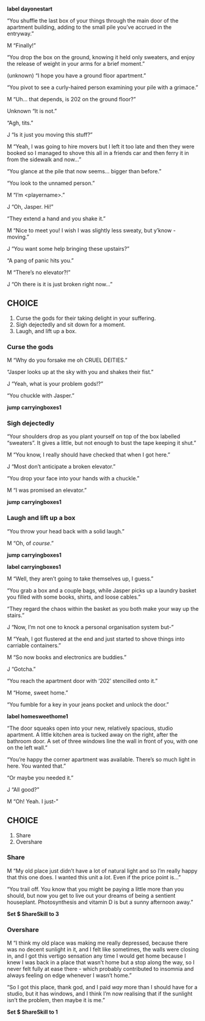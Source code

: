 **label dayonestart**

“You shuffle the last box of your things through the main door of the apartment building, adding to the small pile you’ve accrued in the entryway.”

M “Finally!”

“You drop the box on the ground, knowing it held only sweaters, and enjoy the release of weight in your arms for a brief moment.”

(unknown) “I hope you have a ground floor apartment.”

“You pivot to see a curly-haired person examining your pile with a grimace.”

M “Uh… that depends, is 202 on the ground floor?”

Unknown “It is not.”

“Agh, tits.”

J “Is it just you moving this stuff?”

M “Yeah, I was going to hire movers but I left it too late and then they were booked so I managed to shove this all in a friends car and then ferry it in from the sidewalk and now…”

“You glance at the pile that now seems… bigger than before.”

“You look to the unnamed person.”

M “I’m &lt;playername>.”

J “Oh, Jasper. Hi!”

“They extend a hand and you shake it.”

M “Nice to meet you! I wish I was slightly less sweaty, but y’know - moving.”

J “You want some help bringing these upstairs?”

“A pang of panic hits you.”

M “There’s no elevator?!”

J “Oh there is it is just broken right now…”


## CHOICE



1. Curse the gods for their taking delight in your suffering.
2. Sigh dejectedly and sit down for a moment.
3. Laugh, and lift up a box.


### **Curse the gods**

M “Why do you forsake me oh CRUEL DEITIES.”

“Jasper looks up at the sky with you and shakes their fist.”

J “Yeah, what is your problem gods!?”

“You chuckle with Jasper.”

**jump carryingboxes1**


### **Sigh dejectedly**

“Your shoulders drop as you plant yourself on top of the box labelled “sweaters”. It gives a little, but not enough to bust the tape keeping it shut.”

M “You know, I really should have checked that when I got here.”

J “Most don’t anticipate a broken elevator.”

“You drop your face into your hands with a chuckle.”

M “I was promised an elevator.”

**jump carryingboxes1**


### **Laugh and lift up a box**

“You throw your head back with a solid laugh.”

M “Oh, of *course*.”

**jump carryingboxes1**

**label carryingboxes1**

M “Well, they aren’t going to take themselves up, I guess.”

“You grab a box and a couple bags, while Jasper picks up a laundry basket you filled with some books, shirts, and loose cables.”

“They regard the chaos within the basket as you both make your way up the stairs.”

J “Now, I’m not one to knock a personal organisation system but-”

M “Yeah, I got flustered at the end and just started to shove things into carriable containers.”

M “So now books and electronics are buddies.”

J “Gotcha.”

“You reach the apartment door with ‘202’ stencilled onto it.”

M “Home, sweet home.”

“You fumble for a key in your jeans pocket and unlock the door.”

**label homesweethome1**

“The door squeaks open into your new, relatively spacious, studio apartment. A little kitchen area is tucked away on the right, after the bathroom door. A set of three windows line the wall in front of you, with one on the left wall.”

“You’re happy the corner apartment was available. There’s so much light in here. You wanted that.”

“Or maybe you needed it.”

J “All good?”

M “Oh! Yeah. I just-”


## **CHOICE**



1. Share
2. Overshare


### **Share**

M “My old place just didn’t have a lot of natural light and so I’m really happy that this one does. I wanted this unit a *lot*. Even if the price point is…”

“You trail off. You know that you might be paying a little more than you should, but now you get to live out your dreams of being a sentient houseplant. Photosynthesis and vitamin D is but a sunny afternoon away.”

**Set $ ShareSkill to 3**


### **Overshare**

M “I think my old place was making me really depressed, because there was no decent sunlight in it, and I felt like sometimes, the walls were closing in, and I got this vertigo sensation any time I would get home because I knew I was back in a place that wasn’t home but a stop along the way, so I never felt fully at ease there - which probably contributed to insomnia and always feeling on edge whenever I wasn’t home.”

“So I got this place, thank god, and I paid *way* more than I should have for a studio, but it has windows, and I think I’m now realising that if the sunlight isn’t the problem, then maybe it is me.”

**Set $ ShareSkill to 1**
